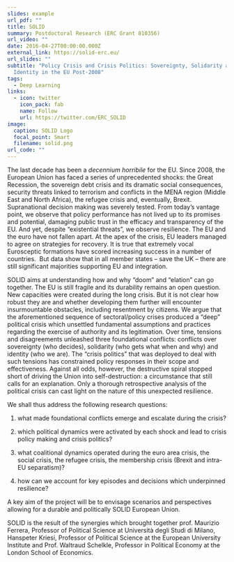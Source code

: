 ```yaml
---
slides: example
url_pdf: ""
title: SOLID
summary: Postdoctoral Research (ERC Grant 810356)
url_video: ""
date: 2016-04-27T00:00:00.000Z
external_link: https://solid-erc.eu/
url_slides: ""
subtitle: "Policy Crisis and Crisis Politics: Sovereignty, Solidarity and
  Identity in the EU Post-2008"
tags:
  - Deep Learning
links:
  - icon: twitter
    icon_pack: fab
    name: Follow
    url: https://twitter.com/ERC_SOLID
image:
  caption: SOLID Logo
  focal_point: Smart
  filename: solid.png
url_code: ""
---
```

The last decade has been a *decennium horribile* for the EU. Since 2008, the European Union has faced a series of unprecedented shocks: the Great Recession, the sovereign debt crisis and its dramatic social consequences, security threats linked to terrorism and conflicts in the MENA region (Middle East and North Africa), the refugee crisis and, eventually, Brexit. Supranational decision making was severely tested. From today’s vantage point, we observe that policy performance has not lived up to its promises and potential, damaging public trust in the efficacy and transparency of the EU. And yet, despite “existential threats”, we observe resilience. The EU and the euro have not fallen apart. At the apex of the crisis, EU leaders managed to agree on strategies for recovery. It is true that extremely vocal Eurosceptic formations have scored increasing success in a number of countries.  But data show that in all member states – save the UK – there are still significant majorities supporting EU and integration.

SOLID aims at understanding how and why “doom” and “elation” can go together. The EU is still fragile and its durability remains an open question. New capacities were created during the long crisis. But it is not clear how robust they are and whether developing them further will encounter insurmountable obstacles, including resentment by citizens. We argue that the aforementioned sequence of sectoral/policy crises produced a “deep” political crisis which unsettled fundamental assumptions and practices regarding the exercise of authority and its legitimation. Over time, tensions and disagreements unleashed three foundational conflicts: conflicts over sovereignty (who decides), solidarity (who gets what when and why) and identity (who we are). The “crisis politics” that was deployed to deal with such tensions has constrained policy responses in their scope and effectiveness. Against all odds, however, the destructive spiral stopped short of driving the Union into self-destruction: a circumstance that still calls for an explanation. Only a thorough retrospective analysis of the political crisis can cast light on the nature of this unexpected resilience.

We shall thus address the following research questions:

1. what made foundational conflicts emerge and escalate during the crisis?

2. which political dynamics were activated by each shock and lead to crisis policy making and crisis politics?

3. what coalitional dynamics operated during the euro area crisis, the social crisis, the refugee crisis, the membership crisis (Brexit and intra-EU separatism)?

4. how can we account for key episodes and decisions which underpinned resilience?

A key aim of the project will be to envisage scenarios and perspectives allowing for a durable and politically SOLID European Union.

SOLID is the result of the synergies which brought together prof. Maurizio Ferrera, Professor of Political Science at Università degli Studi di Milano, Hanspeter Kriesi, Professor of Political Science at the European University Institute and Prof. Waltraud Schelkle, Professor in Political Economy at the London School of Economics.